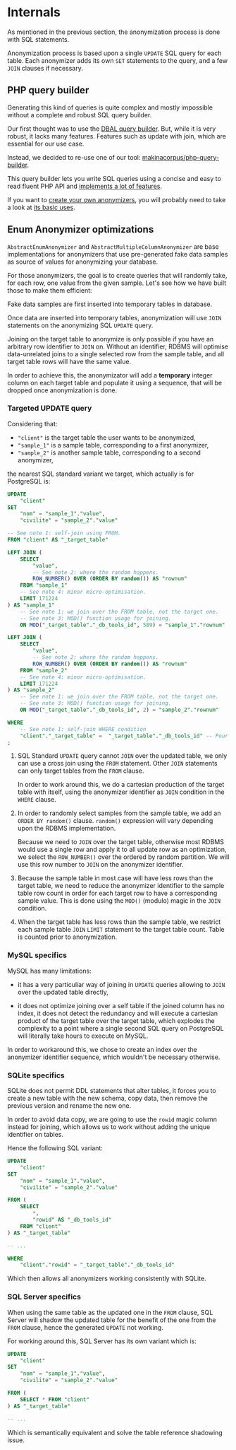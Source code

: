 # Internals

As mentioned in the previous section, the anonymization process is done with SQL
statements.

Anonymization process is based upon a single `UPDATE` SQL query for each table.
Each anonymizer adds its own `SET` statements to the query, and a few `JOIN` clauses if necessary.

## PHP query builder

Generating this kind of queries is quite complex and mostly impossible without a complete
and robust SQL query builder.

Our first thought was to use the [DBAL query builder](https://www.doctrine-project.org/projects/doctrine-dbal/en/4.0/reference/query-builder.html#sql-query-builder).
But, while it is very robust, it lacks many features. Features such as
update with join, which are essential for our use case.

Instead, we decided to re-use one of our tool: [makinacorpus/php-query-builder](https://github.com/makinacorpus/query-builder-bundle).

This query builder lets you write SQL queries using a concise and easy to read fluent PHP API
and [implements a lot of features](https://php-query-builder.readthedocs.io/en/stable/introduction/features.html).

If you want to [create your own anonymizers](./custom-anonymizers), you will probably need to take a look at
[its basic uses](https://php-query-builder.readthedocs.io/en/stable/introduction/usage.html).

## Enum Anonymizer optimizations

`AbstractEnumAnonymizer` and `AbstractMultipleColumnAnonymizer` are base implementations
for anonymizers that use pre-generated fake data samples as source of values for anonymizing
your database.

For those anonymizers, the goal is to create queries that will randomly take, for each
row, one value from the given sample. Let's see how we have built those to make them
efficient:

Fake data samples are first inserted into temporary tables in database.

Once data are inserted into temporary tables, anonymization will use `JOIN`
statements on the anonymizing SQL `UPDATE` query.

Joining on the target table to anonymize is only possible if you have an arbitrary
row identifier to `JOIN` on. Without an identifier, RDBMS will optimise
data-unrelated joins to a single selected row from the sample table, and all
target table rows will have the same value.

In order to achieve this, the anonymizator will add a **temporary** integer
column on each target table and populate it using a sequence, that will be
dropped once anonymization is done.

### Targeted UPDATE query

Considering that:

 - `"client"` is the target table the user wants to be anonymized,
 - `"sample_1"` is a sample table, corresponding to a first anonymizer,
 - `"sample_2"` is another sample table, corresponding to a second anonymizer,

the nearest SQL standard variant we target, which actually is for PostgreSQL is:

```sql
UPDATE
    "client"
SET
    "nom" = "sample_1"."value",
    "civilite" = "sample_2"."value"

-- See note 1: self-join using FROM.
FROM "client" AS "_target_table"

LEFT JOIN (
    SELECT
        "value",
        -- See note 2: where the random happens.
        ROW_NUMBER() OVER (ORDER BY random()) AS "rownum"
    FROM "sample_1"
    -- See note 4: minor micro-optimisation.
    LIMIT 171224
) AS "sample_1"
    -- See note 1: we join over the FROM table, not the target one.
    -- See note 3: MOD() function usage for joining.
    ON MOD("_target_table"."_db_tools_id", 589) = "sample_1"."rownum"

LEFT JOIN (
    SELECT
        "value",
        -- See note 2: where the random happens.
        ROW_NUMBER() OVER (ORDER BY random()) AS "rownum"
    FROM "sample_2"
    -- See note 4: minor micro-optimisation.
    LIMIT 171224
) AS "sample_2"
    -- See note 1: we join over the FROM table, not the target one.
    -- See note 3: MOD() function usage for joining.
    ON MOD("_target_table"."_db_tools_id", 2) = "sample_2"."rownum"

WHERE
    -- See note 1: self-join WHERE condition
    "client"."_target_table" =  "_target_table"."_db_tools_id" -- Pour le self-join
;
```

1. SQL Standard `UPDATE` query cannot `JOIN` over the updated table, we only
   can use a cross join using the `FROM` statement. Other `JOIN` statements
   can only target tables from the `FROM` clause.

   In order to work around this, we do a cartesian production of the target
   table with itself, using the anonymizer identifier as `JOIN` condition in
   the `WHERE` clause.

2. In order to randomly select samples from the sample table, we add an
   `ORDER BY random()` clause. `random()` expression will vary depending upon
   the RDBMS implementation.

   Because we need to `JOIN` over the target table, otherwise most RDBMS would
   use a single row and apply it to all update row as an optimization, we
   select the `ROW_NUMBER()` over the ordered by random partition. We will use
   this row number to `JOIN` on the anonymizer identifier.

3. Because the sample table in most case will have less rows than the target
   table, we need to reduce the anonymizer identifier to the sample table row
   count in order for each target row to have a corresponding sample value.
   This is done using the `MOD()` (modulo) magic in the `JOIN` condition.

4. When the target table has less rows than the sample table, we restrict
   each sample table `JOIN` `LIMIT` statement to the target table count. Table
   is counted prior to anonymization.

### MySQL specifics

MySQL has many limitations:

 - it has a very particuliar way of joining in `UPDATE` queries allowing to
   `JOIN` over the updated table directly,

 - it does not optimize joining over a self table if the joined column has
   no index, it does not detect the redundancy and will execute a cartesian
   product of the target table over the target table, which explodes the
   complexity to a point where a single second SQL query on PostgreSQL will
   literally take hours to execute on MySQL.

In order to workaround this, we chose to create an index over the anonymizer
identifier sequence, which wouldn't be necessary otherwise.

### SQLite specifics

SQLite does not permit DDL statements that alter tables, it forces you to
create a new table with the new schema, copy data, then remove the previous
version and rename the new one.

In order to avoid data copy, we are going to use the `rowid` magic column
instead for joining, which allows us to work without adding the unique
identifier on tables.

Hence the following SQL variant:

```sql
UPDATE
    "client"
SET
    "nom" = "sample_1"."value",
    "civilite" = "sample_2"."value"

FROM (
    SELECT
        *,
        "rowid" AS "_db_tools_id"
    FROM "client"
) AS "_target_table"

-- ...

WHERE
    "client"."rowid" = "_target_table"."_db_tools_id"
```

Which then allows all anonymizers working consistently with SQLite.

### SQL Server specifics

When using the same table as the updated one in the `FROM` clause, SQL Server
will shadow the updated table for the benefit of the one from the `FROM`
clause, hence the generated `UPDATE` not working.

For working around this, SQL Server has its own variant which is:

```sql
UPDATE
    "client"
SET
    "nom" = "sample_1"."value",
    "civilite" = "sample_2"."value"

FROM (
    SELECT * FROM "client"
) AS "_target_table"

-- ...
```

Which is semantically equivalent and solve the table reference shadowing
issue.
